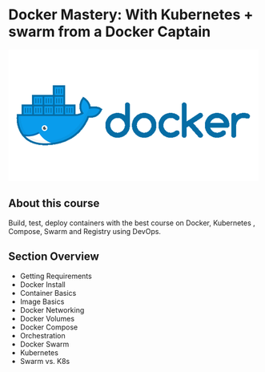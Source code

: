 # Docker Mastery: With Kubernetes + swarm from a Docker Captain
![](Assets/1_Yo7ixCaV3BGK-vrNKdPwAg.png)
## About this course

Build, test, deploy containers with the best course on Docker, Kubernetes , Compose, Swarm and Registry using DevOps.

## Section Overview

- Getting Requirements
- Docker Install
- Container Basics
- Image Basics
- Docker Networking
- Docker Volumes
- Docker Compose
- Orchestration
- Docker Swarm
- Kubernetes
- Swarm vs. K8s
